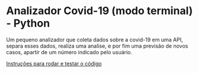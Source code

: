 
# Analizador Covid-19 (modo terminal) - Python

Um pequeno analizador que coleta dados sobre a covid-19 em uma API, separa esses dados, realiza uma analise, e por fim uma previsão de novos casos, apartir de um número indicado pelo usuário.

[Instruções para rodar e testar o código](docs.md)
